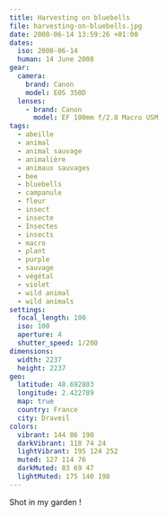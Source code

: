 ```yaml
---
title: Harvesting on bluebells
file: harvesting-on-bluebells.jpg
date: 2008-06-14 13:59:26 +01:00
dates:
  iso: 2008-06-14
  human: 14 June 2008
gear:
  camera:
    brand: Canon
    model: EOS 350D
  lenses:
    - brand: Canon
      model: EF 100mm f/2.8 Macro USM
tags:
  - abeille
  - animal
  - animal sauvage
  - animalière
  - animaux sauvages
  - bee
  - bluebells
  - campanule
  - fleur
  - insect
  - insecte
  - Insectes
  - insects
  - macro
  - plant
  - purple
  - sauvage
  - végétal
  - violet
  - wild animal
  - wild animals
settings:
  focal_length: 100
  iso: 100
  aperture: 4
  shutter_speed: 1/200
dimensions:
  width: 2237
  height: 2237
geo:
  latitude: 48.692803
  longitude: 2.422789
  map: true
  country: France
  city: Draveil
colors:
  vibrant: 144 86 190
  darkVibrant: 118 74 24
  lightVibrant: 195 124 252
  muted: 127 114 76
  darkMuted: 83 69 47
  lightMuted: 175 140 198
---
```


Shot in my garden !
